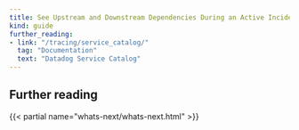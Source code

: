 ```yaml
---
title: See Upstream and Downstream Dependencies During an Active Incident
kind: guide
further_reading:
- link: "/tracing/service_catalog/"
  tag: "Documentation"
  text: "Datadog Service Catalog"
---
```



## Further reading

{{< partial name="whats-next/whats-next.html" >}}